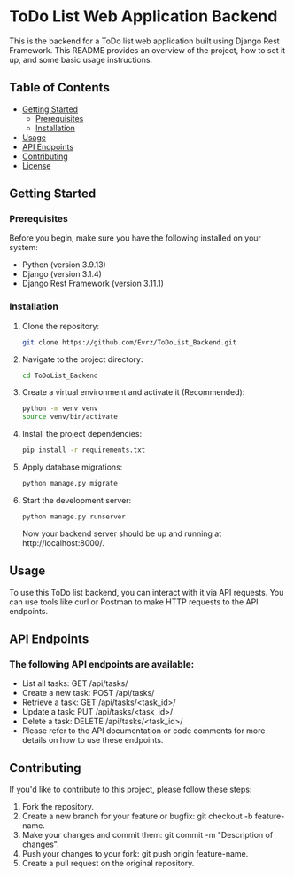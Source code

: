 
# ToDo List Web Application Backend

This is the backend for a ToDo list web application built using Django Rest Framework. This README provides an overview of the project, how to set it up, and some basic usage instructions.

## Table of Contents

- [Getting Started](#getting-started)
  - [Prerequisites](#prerequisites)
  - [Installation](#installation)
- [Usage](#usage)
- [API Endpoints](#api-endpoints)
- [Contributing](#contributing)
- [License](#license)

## Getting Started

### Prerequisites

Before you begin, make sure you have the following installed on your system:

- Python (version 3.9.13)
- Django (version 3.1.4)
- Django Rest Framework (version 3.11.1)

### Installation

1. Clone the repository:

   ```bash
   git clone https://github.com/Evrz/ToDoList_Backend.git
2. Navigate to the project directory:
   ```bash
   cd ToDoList_Backend
3. Create a virtual environment and activate it (Recommended):
   ```bash
   python -m venv venv
   source venv/bin/activate
4. Install the project dependencies:
    ```bash
   pip install -r requirements.txt
5. Apply database migrations:
   ```bash
   python manage.py migrate
6. Start the development server:
   ```bash
   python manage.py runserver
   ```
   Now your backend server should be up and running at http://localhost:8000/.

## Usage
To use this ToDo list backend, you can interact with it via API requests. You can use tools like curl or Postman to make HTTP requests to the API endpoints.

## API Endpoints
### The following API endpoints are available:

+ List all tasks: GET /api/tasks/
+ Create a new task: POST /api/tasks/
+ Retrieve a task: GET /api/tasks/<task_id>/
+ Update a task: PUT /api/tasks/<task_id>/
+ Delete a task: DELETE /api/tasks/<task_id>/
+ Please refer to the API documentation or code comments for more details on how to use these endpoints.

## Contributing
If you'd like to contribute to this project, please follow these steps:

1. Fork the repository.
2. Create a new branch for your feature or bugfix: git checkout -b feature-name.
3. Make your changes and commit them: git commit -m "Description of changes".
4. Push your changes to your fork: git push origin feature-name.
5. Create a pull request on the original repository.



